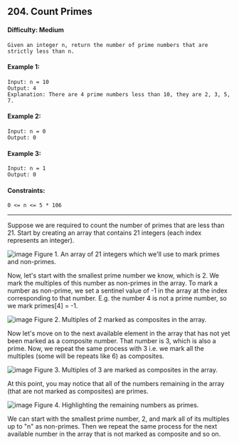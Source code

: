 ## 204. Count Primes

#### Difficulty: Medium

```
Given an integer n, return the number of prime numbers that are strictly less than n.
```

#### Example 1:
```
Input: n = 10
Output: 4
Explanation: There are 4 prime numbers less than 10, they are 2, 3, 5, 7.
```

#### Example 2:
```
Input: n = 0
Output: 0
```

#### Example 3:
```
Input: n = 1
Output: 0
```

#### Constraints:
```
0 <= n <= 5 * 106
```
---

Suppose we are required to count the number of primes that are less than 21. Start by creating an array that contains 21 integers (each index represents an integer).

![image](https://leetcode.com/problems/count-primes/Figures/204/img1.png)
Figure 1. An array of 21 integers which we'll use to mark primes and non-primes.

Now, let's start with the smallest prime number we know, which is 2. We mark the multiples of this number as non-primes in the array. To mark a number as non-prime, we set a sentinel value of -1 in the array at the index corresponding to that number. E.g. the number 4 is not a prime number, so we mark primes[4] = -1.

![image](https://leetcode.com/problems/count-primes/Figures/204/img2.png)
Figure 2. Multiples of 2 marked as composites in the array.

Now let's move on to the next available element in the array that has not yet been marked as a composite number. That number is 3, which is also a prime. Now, we repeat the same process with 3 i.e. we mark all the multiples (some will be repeats like 6) as composites.

![image](https://leetcode.com/problems/count-primes/Figures/204/img3.png)
Figure 3. Multiples of 3 are marked as composites in the array.

At this point, you may notice that all of the numbers remaining in the array (that are not marked as composites) are primes.

![image](https://leetcode.com/problems/count-primes/Figures/204/img4.png)
Figure 4. Highlighting the remaining numbers as primes.

We can start with the smallest prime number, 2, and mark all of its multiples up to "n" as non-primes. Then we repeat the same process for the next available number in the array that is not marked as composite and so on.


